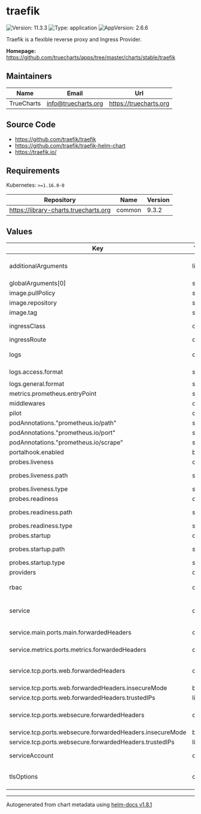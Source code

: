 # traefik

![Version: 11.3.3](https://img.shields.io/badge/Version-11.3.3-informational?style=flat-square) ![Type: application](https://img.shields.io/badge/Type-application-informational?style=flat-square) ![AppVersion: 2.6.6](https://img.shields.io/badge/AppVersion-2.6.6-informational?style=flat-square)

Traefik is a flexible reverse proxy and Ingress Provider.

**Homepage:** <https://github.com/truecharts/apps/tree/master/charts/stable/traefik>

## Maintainers

| Name | Email | Url |
| ---- | ------ | --- |
| TrueCharts | <info@truecharts.org> | <https://truecharts.org> |

## Source Code

* <https://github.com/traefik/traefik>
* <https://github.com/traefik/traefik-helm-chart>
* <https://traefik.io/>

## Requirements

Kubernetes: `>=1.16.0-0`

| Repository | Name | Version |
|------------|------|---------|
| https://library-charts.truecharts.org | common | 9.3.2 |

## Values

| Key | Type | Default | Description |
|-----|------|---------|-------------|
| additionalArguments | list | `["--metrics.prometheus","--ping","--serverstransport.insecureskipverify=true","--providers.kubernetesingress.allowexternalnameservices=true"]` | Additional arguments to be passed at Traefik's binary All available options available on https://docs.traefik.io/reference/static-configuration/cli/ |
| globalArguments[0] | string | `"--global.checknewversion"` |  |
| image.pullPolicy | string | `"IfNotPresent"` |  |
| image.repository | string | `"tccr.io/truecharts/traefik"` |  |
| image.tag | string | `"v2.6.6@sha256:8772fcd592d130f68e61778553554c99a791bcf1ab609fdc276e978706048acd"` |  |
| ingressClass | object | `{"enabled":false,"fallbackApiVersion":"","isDefaultClass":false}` | Use ingressClass. Ignored if Traefik version < 2.3 / kubernetes < 1.18.x |
| ingressRoute | object | `{"dashboard":{"annotations":{},"enabled":true,"labels":{}}}` | Create an IngressRoute for the dashboard |
| logs | object | `{"access":{"enabled":false,"fields":{"general":{"defaultmode":"keep","names":{}},"headers":{"defaultmode":"drop","names":{}}},"filters":{},"format":"<remote_IP_address> - <client_user_name_if_available> [<timestamp>] \"<request_method> <request_path> <request_protocol>\" <origin_server_HTTP_status> <origin_server_content_size> \"<request_referrer>\" \"<request_user_agent>\" <number_of_requests_received_since_Traefik_started> \"<Traefik_router_name>\" \"<Traefik_server_URL>\" <request_duration_in_ms>ms"},"general":{"format":"common","level":"ERROR"}}` | Logs https://docs.traefik.io/observability/logs/ |
| logs.access.format | string | `"<remote_IP_address> - <client_user_name_if_available> [<timestamp>] \"<request_method> <request_path> <request_protocol>\" <origin_server_HTTP_status> <origin_server_content_size> \"<request_referrer>\" \"<request_user_agent>\" <number_of_requests_received_since_Traefik_started> \"<Traefik_router_name>\" \"<Traefik_server_URL>\" <request_duration_in_ms>ms"` | Write access logs in JSON format |
| logs.general.format | string | `"common"` | Write general logs in JSON format |
| metrics.prometheus.entryPoint | string | `"metrics"` |  |
| middlewares | object | `{"basicAuth":[],"chain":[],"forwardAuth":[],"ipWhiteList":[],"rateLimit":[],"redirectRegex":[],"redirectScheme":[],"stripPrefixRegex":[]}` | SCALE Middleware Handlers |
| pilot | object | `{"enabled":false,"token":""}` | Activate Pilot integration |
| podAnnotations."prometheus.io/path" | string | `"/metrics"` |  |
| podAnnotations."prometheus.io/port" | string | `"9180"` |  |
| podAnnotations."prometheus.io/scrape" | string | `"true"` |  |
| portalhook.enabled | bool | `true` |  |
| probes.liveness | object | See below | Liveness probe configuration |
| probes.liveness.path | string | "/" | If a HTTP probe is used (default for HTTP/HTTPS services) this path is used |
| probes.liveness.type | string | "TCP" | sets the probe type when not using a custom probe |
| probes.readiness | object | See below | Redainess probe configuration |
| probes.readiness.path | string | "/" | If a HTTP probe is used (default for HTTP/HTTPS services) this path is used |
| probes.readiness.type | string | "TCP" | sets the probe type when not using a custom probe |
| probes.startup | object | See below | Startup probe configuration |
| probes.startup.path | string | "/" | If a HTTP probe is used (default for HTTP/HTTPS services) this path is used |
| probes.startup.type | string | "TCP" | sets the probe type when not using a custom probe |
| providers | object | `{"kubernetesCRD":{"enabled":true,"namespaces":[]},"kubernetesIngress":{"enabled":true,"namespaces":[],"publishedService":{"enabled":true}}}` | Configure providers |
| rbac | object | `{"enabled":true,"rules":[{"apiGroups":[""],"resources":["services","endpoints","secrets"],"verbs":["get","list","watch"]},{"apiGroups":["extensions","networking.k8s.io"],"resources":["ingresses","ingressclasses"],"verbs":["get","list","watch"]},{"apiGroups":["extensions","networking.k8s.io"],"resources":["ingresses/status"],"verbs":["update"]},{"apiGroups":["traefik.containo.us"],"resources":["ingressroutes","ingressroutetcps","ingressrouteudps","middlewares","middlewaretcps","tlsoptions","tlsstores","traefikservices","serverstransports"],"verbs":["get","list","watch"]}]}` | Whether Role Based Access Control objects like roles and rolebindings should be created |
| service | object | `{"main":{"ports":{"main":{"forwardedHeaders":{"enabled":false},"port":9000,"protocol":"HTTP","targetPort":9000}},"type":"LoadBalancer"},"metrics":{"enabled":true,"ports":{"metrics":{"enabled":true,"forwardedHeaders":{"enabled":false},"port":9180,"protocol":"HTTP","targetPort":9180}},"type":"ClusterIP"},"tcp":{"enabled":true,"ports":{"web":{"enabled":true,"forwardedHeaders":{"enabled":false,"insecureMode":false,"trustedIPs":[]},"port":9080,"protocol":"HTTP","redirectTo":"websecure"},"websecure":{"enabled":true,"forwardedHeaders":{"enabled":false,"insecureMode":false,"trustedIPs":[]},"port":9443,"protocol":"HTTPS"}},"type":"LoadBalancer"},"udp":{"enabled":false}}` | Options for the main traefik service, where the entrypoints traffic comes from from. |
| service.main.ports.main.forwardedHeaders | object | `{"enabled":false}` | Forwarded Headers should never be enabled on Main entrypoint |
| service.metrics.ports.metrics.forwardedHeaders | object | `{"enabled":false}` | Forwarded Headers should never be enabled on Metrics entrypoint |
| service.tcp.ports.web.forwardedHeaders | object | `{"enabled":false,"insecureMode":false,"trustedIPs":[]}` | Configure (Forwarded Headers)[https://doc.traefik.io/traefik/routing/entrypoints/#forwarded-headers] Support |
| service.tcp.ports.web.forwardedHeaders.insecureMode | bool | `false` | Trust all forwarded headers |
| service.tcp.ports.web.forwardedHeaders.trustedIPs | list | `[]` | List of trusted IP and CIDR references |
| service.tcp.ports.websecure.forwardedHeaders | object | `{"enabled":false,"insecureMode":false,"trustedIPs":[]}` | Configure (Forwarded Headers)[https://doc.traefik.io/traefik/routing/entrypoints/#forwarded-headers] Support |
| service.tcp.ports.websecure.forwardedHeaders.insecureMode | bool | `false` | Trust all forwarded headers |
| service.tcp.ports.websecure.forwardedHeaders.trustedIPs | list | `[]` | List of trusted IP and CIDR references |
| serviceAccount | object | `{"create":true}` | The service account the pods will use to interact with the Kubernetes API |
| tlsOptions | object | `{"default":{"cipherSuites":["TLS_ECDHE_RSA_WITH_AES_128_GCM_SHA256","TLS_ECDHE_RSA_WITH_AES_256_GCM_SHA384","TLS_ECDHE_RSA_WITH_CHACHA20_POLY1305","TLS_AES_128_GCM_SHA256","TLS_AES_256_GCM_SHA384","TLS_CHACHA20_POLY1305_SHA256"],"curvePreferences":["CurveP521","CurveP384"],"minVersion":"VersionTLS12","sniStrict":false}}` | TLS Options to be created as TLSOption CRDs https://doc.traefik.io/tccr.io/truecharts/https/tls/#tls-options Example: |

----------------------------------------------
Autogenerated from chart metadata using [helm-docs v1.8.1](https://github.com/norwoodj/helm-docs/releases/v1.8.1)

